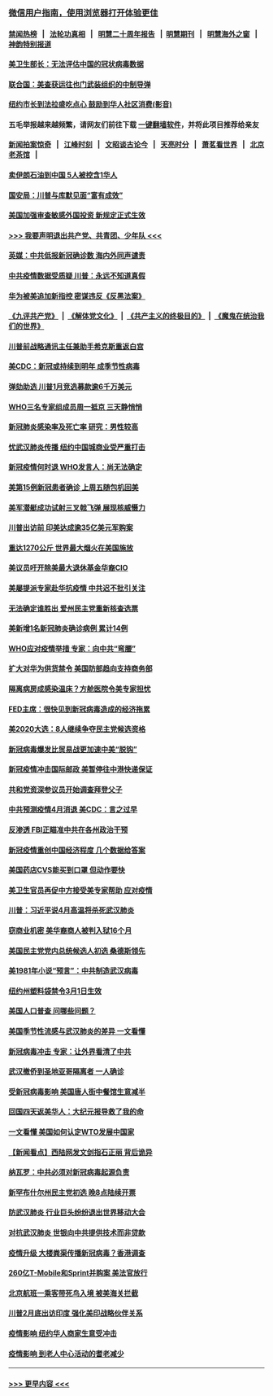 ### [微信用户指南，使用浏览器打开体验更佳](https://github.com/gfw-breaker/banned-news1/blob/master/indexes/wechat-guide.md?t=0)
#### [禁闻热榜](热点新闻.md?t=0)  &nbsp;&nbsp;|&nbsp;&nbsp; [法轮功真相](https://github.com/gfw-breaker/truth/blob/master/README.md?t=0) &nbsp;&nbsp;|&nbsp;&nbsp; [明慧二十周年报告](https://github.com/gfw-breaker/mh-reports/blob/master/README.md?t=0) &nbsp;&nbsp;|&nbsp;&nbsp;[明慧期刊](https://github.com/gfw-breaker/mh-qikan) &nbsp;&nbsp;|&nbsp;&nbsp; [明慧海外之窗](https://github.com/gfw-breaker/mh-news/blob/master/README.md?t=0) &nbsp;&nbsp;|&nbsp;&nbsp; [神韵特别报道](https://github.com/gfw-breaker/mh-news/blob/master/shenyun.md?t=0)
#### [美卫生部长：无法评估中国的冠状病毒数据](../pages/nsc412/n11869301.md?t=02150302) 
#### [联合国：美查获运往也门武装组织的中制导弹](../pages/nsc412/n11868677.md?t=02150302) 
#### [纽约市长到法拉盛吃点心  鼓励到华人社区消费(影音)](../pages/nsc412/n11868197.md?t=02150302) 
#### 五毛举报越来越频繁，请网友们前往下载 [一键翻墙软件](https://github.com/gfw-breaker/ssr-accounts)，并将此项目推荐给亲友
#### [新闻拍案惊奇](https://github.com/gfw-breaker/banned-news1/blob/master/pages/link4.md) &nbsp;&nbsp;|&nbsp;&nbsp; [江峰时刻](https://github.com/gfw-breaker/banned-news1/blob/master/pages/link4.md) &nbsp;&nbsp;|&nbsp;&nbsp; [文昭谈古论今](https://github.com/gfw-breaker/banned-news1/blob/master/pages/link4.md) &nbsp;&nbsp;|&nbsp;&nbsp; [天亮时分](https://github.com/gfw-breaker/banned-news1/blob/master/pages/link4.md) &nbsp;&nbsp;|&nbsp;&nbsp; [萧茗看世界](https://github.com/gfw-breaker/banned-news1/blob/master/pages/link4.md) &nbsp;&nbsp;|&nbsp;&nbsp; [北京老茶馆](https://github.com/gfw-breaker/banned-news1/blob/master/pages/link4.md) &nbsp;&nbsp;|&nbsp;&nbsp; 
#### [卖伊朗石油到中国  5人被控含1华人](../pages/nsc412/n11867988.md?t=02150302) 
#### [国安局：川普与库默见面“富有成效”](../pages/nsc412/n11867976.md?t=02150302) 
#### [美国加强审查敏感外国投资 新规定正式生效](../pages/nsc412/n11868041.md?t=02150302) 
#### [>>> 我要声明退出共产党、共青团、少年队 <<<](https://github.com/begood0513/goodnews/blob/master/quit/letter.md) 
#### [英媒：中共低报新冠确诊数 海内外同声谴责](../pages/nsc412/n11867421.md?t=02150302) 
#### [中共疫情数据受质疑 川普：永远不知道真假](../pages/nsc412/n11867195.md?t=02150302) 
#### [华为被美追加新指控 密谋违反《反黑法案》](../pages/nsc412/n11867191.md?t=02150302) 
#### [《九评共产党》](https://github.com/begood0513/9ping.md/blob/master/README.md) &nbsp;|&nbsp; [《解体党文化》](../../../../jtdwh.md/blob/master/README.md)  &nbsp;|&nbsp; [《共产主义的终极目的》](../../../../gczydzjmd.md/blob/master/README.md) &nbsp;|&nbsp; [《魔鬼在统治我们的世界》](../../../../mgztzwmdsj.md/blob/master/README.md) 
#### [川普前战略通讯主任兼助手希克斯重返白宫](../pages/nsc412/n11867104.md?t=02150302) 
#### [美CDC：新冠或持续到明年 成季节性病毒](../pages/nsc412/n11867279.md?t=02150302) 
#### [弹劾助选 川普1月竞选募款逾6千万美元](../pages/nsc412/n11866950.md?t=02150302) 
#### [WHO三名专家组成员周一抵京 三天静悄悄](../pages/nsc412/n11866947.md?t=02150302) 
#### [新冠肺炎感染率及死亡率 研究：男性较高](../pages/nsc412/n11866956.md?t=02150302) 
#### [忧武汉肺炎传播 纽约中国城商业受严重打击](../pages/nsc412/n11866902.md?t=02150302) 
#### [新冠疫情何时退 WHO发言人：尚无法确定](../pages/nsc412/n11866864.md?t=02150302) 
#### [美第15例新冠患者确诊 上周五随包机回美](../pages/nsc412/n11866852.md?t=02150302) 
#### [美军潜艇成功试射三叉戟飞弹 展现核威慑力](../pages/nsc412/n11866046.md?t=02150302) 
#### [川普出访前 印美达成逾35亿美元军购案](../pages/nsc412/n11865444.md?t=02150302) 
#### [重达1270公斤 世界最大烟火在美国施放](../pages/nsc412/n11865198.md?t=02150302) 
#### [美议员吁开除美最大退休基金华裔CIO](../pages/nsc412/n11865230.md?t=02150302) 
#### [美屡提派专家赴华抗疫情 中共迟不批引关注](../pages/nsc412/n11864719.md?t=02150302) 
#### [无法确定谁胜出 爱州民主党重新核查选票](../pages/nsc412/n11864830.md?t=02150302) 
#### [美新增1名新冠肺炎确诊病例 累计14例](../pages/nsc412/n11864893.md?t=02150302) 
#### [WHO应对疫情举措 专家：向中共“弯腰”](../pages/nsc412/n11864727.md?t=02150302) 
#### [扩大对华为供货禁令 美国防部趋向支持商务部](../pages/nsc412/n11864773.md?t=02150302) 
#### [隔离病房成感染温床？方舱医院令美专家担忧](../pages/nsc412/n11864575.md?t=02150302) 
#### [FED主席：很快见到新冠病毒造成的经济拖累](../pages/nsc412/n11864507.md?t=02150302) 
#### [美2020大选：8人继续争夺民主党候选资格](../pages/nsc412/n11864327.md?t=02150302) 
#### [新冠病毒爆发比贸易战更加速中美“脱钩”](../pages/nsc412/n11864470.md?t=02150302) 
#### [新冠疫情冲击国际邮政 美暂停往中港快递保证](../pages/nsc412/n11864207.md?t=02150302) 
#### [共和党资深参议员开始调查拜登父子](../pages/nsc412/n11863984.md?t=02150302) 
#### [中共预测疫情4月消退 美CDC：言之过早](../pages/nsc412/n11864310.md?t=02150302) 
#### [反渗透 FBI正瞄准中共在各州政治干预](../pages/nsc412/n11864300.md?t=02150302) 
#### [新冠疫情重创中国经济程度 几个数据给答案](../pages/nsc412/n11864203.md?t=02150302) 
#### [美国药店CVS能买到口罩 但动作要快](../pages/nsc412/n11862438.md?t=02150302) 
#### [美卫生官员再促中方接受美专家帮助 应对疫情](../pages/nsc412/n11864043.md?t=02150302) 
#### [川普：习近平说4月高温将杀死武汉肺炎](../pages/nsc412/n11860814.md?t=02150302) 
#### [窃商业机密 美华裔商人被判入狱16个月](../pages/nsc412/n11863911.md?t=02150302) 
#### [美国民主党党内总统候选人初选 桑德斯领先](../pages/nsc412/n11863475.md?t=02150302) 
#### [美1981年小说“预言”：中共制造武汉病毒](../pages/nsc412/n11863306.md?t=02150302) 
#### [纽约州塑料袋禁令3月1日生效](../pages/nsc412/n11862832.md?t=02150302) 
#### [美国人口普查  问哪些问题？](../pages/nsc412/n11862808.md?t=02150302) 
#### [美国季节性流感与武汉肺炎的差异 一文看懂](../pages/nsc412/n11862428.md?t=02150302) 
#### [新冠病毒冲击 专家：让外界看清了中共](../pages/nsc412/n11862280.md?t=02150302) 
#### [武汉撤侨到圣地亚哥隔离者 一人确诊](../pages/nsc412/n11862460.md?t=02150302) 
#### [受新冠病毒影响 美国唐人街中餐馆生意减半](../pages/nsc412/n11861940.md?t=02150302) 
#### [回国四天返美华人：大纪元报导救了我的命](../pages/nsc412/n11862181.md?t=02150302) 
#### [一文看懂 美国如何认定WTO发展中国家](../pages/nsc412/n11862051.md?t=02150302) 
#### [【新闻看点】西陆网发文剑指石正丽 背后诡异](../pages/nsc412/n11861792.md?t=02150302) 
#### [纳瓦罗：中共必须对新冠病毒起源负责](../pages/nsc412/n11861810.md?t=02150302) 
#### [新罕布什尔州民主党初选 晚8点陆续开票](../pages/nsc412/n11861872.md?t=02150302) 
#### [防武汉肺炎 行业巨头纷纷退出世界移动大会](../pages/nsc412/n11861795.md?t=02150302) 
#### [对抗武汉肺炎 世银向中共提供技术而非贷款](../pages/nsc412/n11861652.md?t=02150302) 
#### [疫情升级 大楼粪渠传播新冠病毒？香港调查](../pages/nsc412/n11861556.md?t=02150302) 
#### [260亿T-Mobile和Sprint并购案 美法官放行](../pages/nsc412/n11861511.md?t=02150302) 
#### [北京航班一乘客带死鸟入境 被美海关拦截](../pages/nsc412/n11861317.md?t=02150302) 
#### [川普2月底出访印度 强化美印战略伙伴关系](../pages/nsc412/n11860557.md?t=02150302) 
#### [疫情影响  纽约华人商家生意受冲击](../pages/nsc412/n11860284.md?t=02150302) 
#### [疫情影响  到老人中心活动的耆老减少](../pages/nsc412/n11860199.md?t=02150302) 

----
#### [ >>> 更早内容 <<< ](../indexes/nsc412-earlier.md)
